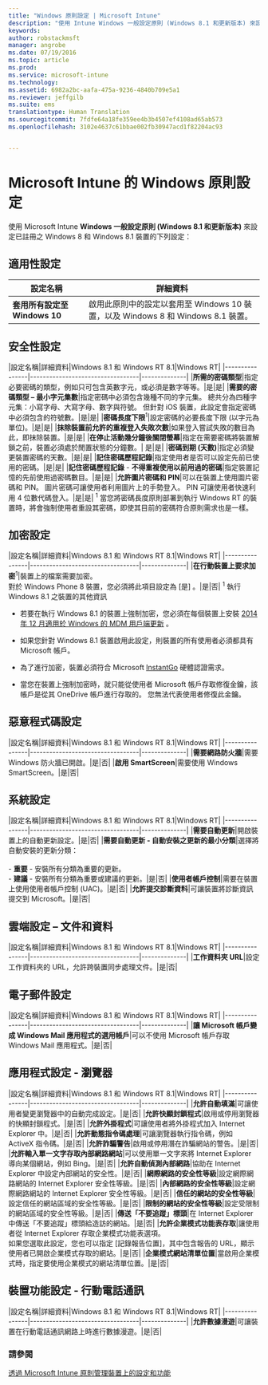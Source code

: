 ```yaml
---
title: "Windows 原則設定 | Microsoft Intune"
description: "使用 Intune Windows 一般設定原則 (Windows 8.1 和更新版本) 來設定已註冊之 Windows 8 和 Windows 8.1 裝置的設定。"
keywords: 
author: robstackmsft
manager: angrobe
ms.date: 07/19/2016
ms.topic: article
ms.prod: 
ms.service: microsoft-intune
ms.technology: 
ms.assetid: 6982a2bc-aafa-475a-9236-4840b709e5a1
ms.reviewer: jeffgilb
ms.suite: ems
translationtype: Human Translation
ms.sourcegitcommit: 7fdfe64a18fe359ee4b3b4507ef4108ad65ab573
ms.openlocfilehash: 3102e4637c61bbae002fb30947acd1f82204ac93


---
```


# Microsoft Intune 的 Windows 原則設定
使用 Microsoft Intune **Windows 一般設定原則 (Windows 8.1 和更新版本)** 來設定已註冊之 Windows 8 和 Windows 8.1 裝置的下列設定：

## 適用性設定

|設定名稱|詳細資料|
|----------------|----------------------------------|
|**套用所有設定至 Windows 10**|啟用此原則中的設定以套用至 Windows 10 裝置，以及 Windows 8 和 Windows 8.1 裝置。|

## 安全性設定

|設定名稱|詳細資料|Windows 8.1 和 Windows RT 8.1|Windows RT|
|----------------|----------------------------------|--------------|
|**所需的密碼類型**|指定必要密碼的類型，例如只可包含英數字元，或必須是數字等等。|是|是|
|**需要的密碼類型 – 最小字元集數**|指定密碼中必須包含幾種不同的字元集。 總共分為四種字元集：小寫字母、大寫字母、數字與符號。 但針對 iOS 裝置，此設定會指定密碼中必須包含的符號數。|是|是|
|**密碼長度下限**<sup>1</sup>|設定密碼的必要長度下限 (以字元為單位)。|是|是|
|**抹除裝置前允許的重複登入失敗次數**|如果登入嘗試失敗的數目為此，即抹除裝置。|是|是|
|**在停止活動幾分鐘後關閉螢幕**|指定在需要密碼將裝置解鎖之前，裝置必須處於閒置狀態的分鐘數。| 是|是|
|**密碼到期 (天數)**|指定必須變更裝置密碼的天數。|是|是|
|**記住密碼歷程記錄**|指定使用者是否可以設定先前已使用的密碼。|是|是|
|**記住密碼歷程記錄** - **不得重複使用以前用過的密碼**|指定裝置記憶的先前使用過密碼數目。|是|是|
|**允許圖片密碼和 PIN**|可以在裝置上使用圖片密碼和 PIN。 圖片密碼可讓使用者利用圖片上的手勢登入。 PIN 可讓使用者快速利用 4 位數代碼登入。|是|是|
<sup>1</sup> 當您將密碼長度原則部署到執行 Windows RT 的裝置時，將會強制使用者重設其密碼，即使其目前的密碼符合原則需求也是一樣。

## 加密設定

|設定名稱|詳細資料|Windows 8.1 和 Windows RT 8.1|Windows RT|
|----------------|----------------------------------|--------------|
|**在行動裝置上要求加密**<sup>1</sup>|裝置上的檔案需要加密。<br>對於 Windows Phone 8 裝置，您必須將此項目設定為 [是] 。|是|否|
<sup>1</sup> 執行 Windows 8.1 之裝置的其他資訊

-   若要在執行 Windows 8.1 的裝置上強制加密，您必須在每個裝置上安裝 [2014 年 12 月適用於 Windows 的 MDM 用戶端更新](http://support.microsoft.com/kb/3013816) 。

-   如果您針對 Windows 8.1 裝置啟用此設定，則裝置的所有使用者必須都具有 Microsoft 帳戶。

-   為了進行加密，裝置必須符合 Microsoft [InstantGo](http://blogs.windows.com/bloggingwindows/2014/06/19/instantgo-a-better-way-to-sleep/) 硬體認證需求。

-   當您在裝置上強制加密時，就只能從使用者 Microsoft 帳戶存取修復金鑰，該帳戶是從其 OneDrive 帳戶進行存取的。 您無法代表使用者修復此金鑰。

## 惡意程式碼設定

|設定名稱|詳細資料|Windows 8.1 和 Windows RT 8.1|Windows RT|
|----------------|----------------------------------|--------------|
|**需要網路防火牆**|需要 Windows 防火牆已開啟。|是|否|
|**啟用 SmartScreen**|需要使用 Windows SmartScreen。|是|否|

## 系統設定

|設定名稱|詳細資料|Windows 8.1 和 Windows RT 8.1|Windows RT|
|----------------|----------------------------------|--------------|
|**需要自動更新**|開啟裝置上的自動更新設定。|是|否|
|**需要自動更新 - 自動安裝之更新的最小分類**|選擇將自動安裝的更新分類：<br /><br />-   **重要** - 安裝所有分類為重要的更新。<br />-   **建議** - 安裝所有分類為重要或建議的更新。|是|否|
|**使用者帳戶控制**|需要在裝置上使用使用者帳戶控制 (UAC)。|是|否|
|**允許提交診斷資料**|可讓裝置將診斷資訊提交到 Microsoft。|是|否|


## 雲端設定 – 文件和資料

|設定名稱|詳細資料|Windows 8.1 和 Windows RT 8.1|Windows RT|
|----------------|----------------------------------|--------------|
|**工作資料夾 URL**|設定工作資料夾的 URL，允許跨裝置同步處理文件。|是|否|

## 電子郵件設定

|設定名稱|詳細資料|Windows 8.1 和 Windows RT 8.1|Windows RT|
|----------------|----------------------------------|--------------|
|**讓 Microsoft 帳戶變成 Windows Mail 應用程式的選用帳戶**|可以不使用 Microsoft 帳戶存取 Windows Mail 應用程式。|是|否|

## 應用程式設定 - 瀏覽器

|設定名稱|詳細資料|Windows 8.1 和 Windows RT 8.1|Windows RT|
|----------------|----------------------------------|--------------|
|**允許自動填滿**|可讓使用者變更瀏覽器中的自動完成設定。|是|否|
|**允許快顯封鎖程式**|啟用或停用瀏覽器的快顯封鎖程式。|是|否|
|**允許外掛程式**|可讓使用者將外掛程式加入 Internet Explorer 中。|是|否|
|**允許動態指令碼處理**|可讓瀏覽器執行指令碼，例如 ActiveX 指令碼。|是|否|
|**允許詐騙警告**|啟用或停用潛在詐騙網站的警告。|是|否|
|**允許輸入單一文字存取內部網路網站**|可以使用單一文字來將 Internet Explorer 導向某個網站，例如 Bing。|是|否|
|**允許自動偵測內部網路**|協助在 Internet Explorer 中設定內部網站的安全性。|是|否|
|**網際網路的安全性等級**|設定網際網路網站的 Internet Explorer 安全性等級。|是|否|
|**內部網路的安全性等級**|設定網際網路網站的 Internet Explorer 安全性等級。|是|否|
|**信任的網站的安全性等級**|設定信任的網站區域的安全性等級。|是|否|
|**限制的網站的安全性等級**|設定受限制的網站區域的安全性等級。|是|否|
|**傳送「不要追蹤」標頭**|在 Internet Explorer 中傳送「不要追蹤」標頭給造訪的網站。|是|否|
|**允許企業模式功能表存取**|讓使用者從 Internet Explorer 存取企業模式功能表選項。<br>如果您選取此設定，您也可以指定 [記錄報告位置]，其中包含報告的 URL，顯示使用者已開啟企業模式存取的網站。|是|否|
|**企業模式網站清單位置**|當啟用企業模式時，指定要使用企業模式的網站清單位置。|是|否|

## 裝置功能設定 - 行動電話通訊

|設定名稱|詳細資料|Windows 8.1 和 Windows RT 8.1|Windows RT|
|----------------|----------------------------------|--------------|
|**允許數據漫遊**|可讓裝置在行動電話通訊網路上時進行數據漫遊。|是|否|



### 請參閱
[透過 Microsoft Intune 原則管理裝置上的設定和功能](manage-settings-and-features-on-your-devices-with-microsoft-intune-policies.md)



<!--HONumber=Aug16_HO3-->


